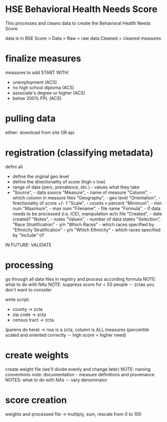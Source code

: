 # HSE Behavioral Health Needs Score

This processes and cleans data to create the Behavioral Health Needs Score.

data is in BSE Score > Data > 
  Raw = raw data
  Cleaned = cleaned measures

# finalize measures

measures to add
START WITH:
- unemployment (ACS)
- no high school diploma (ACS)
- associate's degree or higher (ACS)
- below 200% FPL (ACS)

# pulling data 

either: download from site OR api

# registration (classifying metadata)

defini all
- define the orginal geo level
- define the directionality of score (high v low)
- range of data (perc, prevalence, etc.) - values what they take
- "Source", - data source
"Measure", - name of measure
"Column", - which column in measure files
"Geography", - geo level
"Orientation", - firectionality of score +/- 1
"Scale", - counts v percent
"Minimum", - min num
"Maximum", - max num
"Filename", - file name
"Formula", - if data needs to be processed (i.e. ICE), manipulation w/in file
"Created", - date created?
"Notes", - notes
"Values", - number of data states
"Selection",
"Race Stratification" - y/n
"Which Races" - which races specified by
"Ethnicity Stratification" - y/n
"Which Ethnicity" - which races specified by
"include" t/f

IN FUTURE: VALIDATE

# processing

go through all data files in registry and process according formula
NOTE: what to do with NAs
NOTE: suppress score for < 50 people -- zctas you don't want to consider

write script:
- county -> zcta
- zip code -> zcta
- census tract -> zcta

(parens do here)
-> row is a zcta, column is ALL measures (percentile scaled and oriented correctly -- high score = higher need)

# create weights

create weight file (we'll divide evenly and change later)
NOTE: naming conventions
note: documentation - measure definitions and provenance
NOTES: what to do with NAs -- vary denominator

# score creation

weights and processed file -> multiply, sum, rescale from 0 to 100
